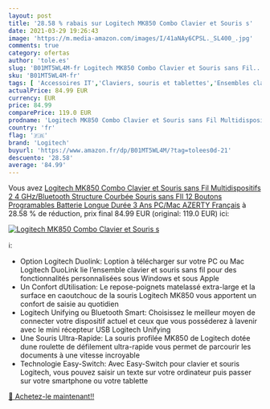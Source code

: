 ```yaml
---
layout: post
title: '28.58 % rabais sur Logitech MK850 Combo Clavier et Souris s'
date: 2021-03-29 19:26:43
image: 'https://m.media-amazon.com/images/I/41aNAy6CPSL._SL400_.jpg'
comments: true
category: ofertas
author: 'tole.es'
slug: 'B01MT5WL4M-fr Logitech MK850 Combo Clavier et Souris sans Fil...'
sku: 'B01MT5WL4M-fr'
tags: [ 'Accessoires IT','Claviers, souris et tablettes','Ensembles clavier et souris','Informatique','logitech', ]
actualPrice: 84.99 EUR
currency: EUR
price: 84.99
comparePrice: 119.0 EUR
prodname: 'Logitech MK850 Combo Clavier et Souris sans Fil Multidispositifs  2 4 GHz/Bluetooth  Structure Courbée  Souris sans FIl  12 Boutons Programables  Batterie Longue Durée 3 Ans  PC/Mac  AZERTY Français'
country: 'fr'
flag: '🇫🇷'
brand: 'Logitech'
buyurl: 'https://www.amazon.fr/dp/B01MT5WL4M/?tag=tolees0d-21'
descuento: '28.58'
average: '84.99'
---
```


Vous avez [Logitech MK850 Combo Clavier et Souris sans Fil Multidispositifs  2 4 GHz/Bluetooth  Structure Courbée  Souris sans FIl  12 Boutons Programables  Batterie Longue Durée 3 Ans  PC/Mac  AZERTY Français](https://www.amazon.fr/dp/B01MT5WL4M/?tag=tolees0d-21)  à  28.58 % de réduction, prix final  84.99 EUR (original: 119.0 EUR) ici:

[![Logitech MK850 Combo Clavier et Souris s](https://m.media-amazon.com/images/I/41aNAy6CPSL._SL400_.jpg)](https://www.amazon.fr/dp/B01MT5WL4M/?tag=tolees0d-21)

ℹ️:

- Option Logitech Duolink: Loption à télécharger sur votre PC ou Mac Logitech DuoLink lie l’ensemble clavier et souris sans fil pour des fonctionnalités personnalisées sous Windows et sous Apple
- Un Confort dUtilisation: Le repose-poignets matelassé extra-large et la surface en caoutchouc de la souris Logitech MK850 vous apportent un confort de saisie au quotidien
- Logitech Unifying ou Bluetooth Smart: Choisissez le meilleur moyen de connecter votre dispositif actuel et ceux que vous posséderez à lavenir avec le mini récepteur USB Logitech Unifying
- Une Souris Ultra-Rapide: La souris profilée MK850 de Logitech dotée dune roulette de défilement ultra-rapide vous permet de parcourir les documents à une vitesse incroyable
- Technologie Easy-Switch: Avec Easy-Switch pour clavier et souris Logitech, vous pouvez saisir un texte sur votre ordinateur puis passer sur votre smartphone ou votre tablette

[🛒 Achetez-le maintenant!!](https://www.amazon.fr/dp/B01MT5WL4M/?tag=tolees0d-21)
